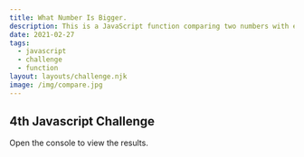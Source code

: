 ```yaml
---
title: What Number Is Bigger.
description: This is a JavaScript function comparing two numbers with error message.
date: 2021-02-27
tags:
  - javascript
  - challenge
  - function
layout: layouts/challenge.njk
image: /img/compare.jpg
---
```


<div class="container mt-4">
  <h2>4th Javascript Challenge</h2>
  <p>Open the console to view the results.</p>
  <code></code>
</div>
<script src="/js/js-challenges/ch4-compare.js"></script>
